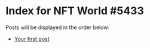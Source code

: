 # Index for NFT World #5433
Posts will be displayed in the order below:

- [Your first post](./001-first.md)

